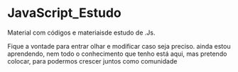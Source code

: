 # JavaScript_Estudo
 Material com códigos e materiaisde estudo de .Js.
 
 Fique a vontade para entrar olhar e modificar caso seja preciso. 
 ainda estou aprendendo, nem todo o conhecimento que tenho está aqui, mas pretendo colocar, para podermos crescer juntos como comunidade
